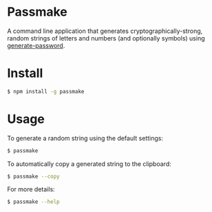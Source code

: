 # Passmake

A command line application that generates cryptographically-strong, random strings of letters and numbers (and optionally symbols) using [generate-password](https://github.com/brendanashworth/generate-password).

# Install

```bash
$ npm install -g passmake
```

# Usage

To generate a random string using the default settings:

```bash
$ passmake
```

To automatically copy a generated string to the clipboard:

```bash
$ passmake --copy
```

For more details:

```bash
$ passmake --help
```
